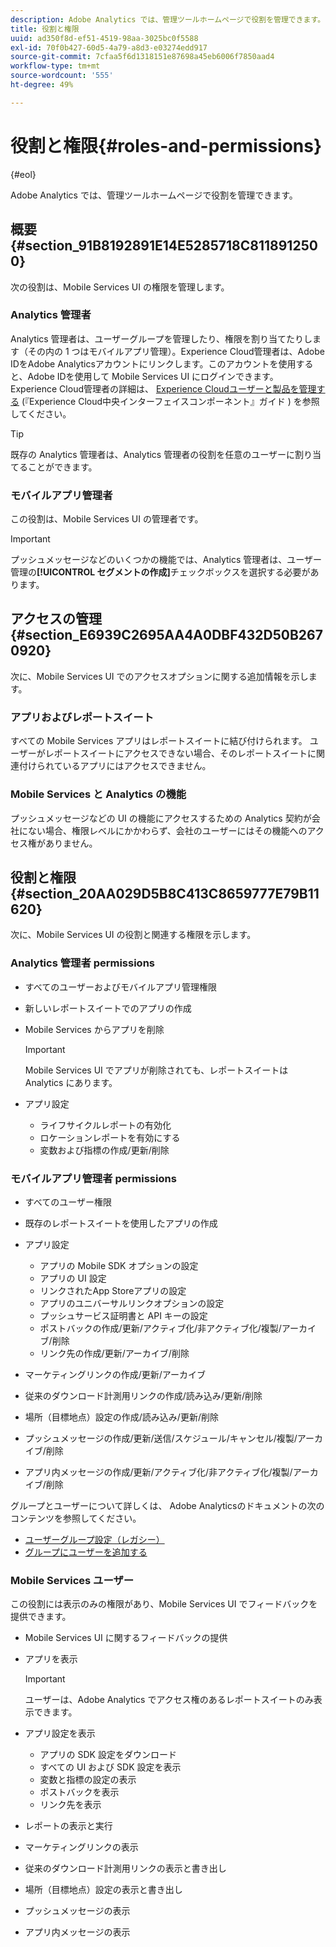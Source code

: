 ```yaml
---
description: Adobe Analytics では、管理ツールホームページで役割を管理できます。
title: 役割と権限
uuid: ad350f8d-ef51-4519-98aa-3025bc0f5588
exl-id: 70f0b427-60d5-4a79-a8d3-e03274edd917
source-git-commit: 7cfaa5f6d1318151e87698a45eb6006f7850aad4
workflow-type: tm+mt
source-wordcount: '555'
ht-degree: 49%

---
```


# 役割と権限{#roles-and-permissions}

{#eol}

Adobe Analytics では、管理ツールホームページで役割を管理できます。

## 概要 {#section_91B8192891E14E5285718C8118912500}

次の役割は、Mobile Services UI の権限を管理します。

### Analytics 管理者

Analytics 管理者は、ユーザーグループを管理したり、権限を割り当てたりします（その内の 1 つはモバイルアプリ管理）。Experience Cloud管理者は、Adobe IDをAdobe Analyticsアカウントにリンクします。このアカウントを使用すると、Adobe IDを使用して Mobile Services UI にログインできます。 Experience Cloud管理者の詳細は、 [Experience Cloudユーザーと製品を管理する](https://experienceleague.adobe.com/docs/core-services/interface/administration/admin-getting-started.html?lang=ja) (『Experience Cloud中央インターフェイスコンポーネント』ガイド ) を参照してください。

>[!TIP]
>
>既存の Analytics 管理者は、Analytics 管理者の役割を任意のユーザーに割り当てることができます。

### モバイルアプリ管理者

この役割は、Mobile Services UI の管理者です。

>[!IMPORTANT]
>
>プッシュメッセージなどのいくつかの機能では、Analytics 管理者は、ユーザー管理の&#x200B;**[!UICONTROL セグメントの作成]**&#x200B;チェックボックスを選択する必要があります。

## アクセスの管理 {#section_E6939C2695AA4A0DBF432D50B2670920}

次に、Mobile Services UI でのアクセスオプションに関する追加情報を示します。

### アプリおよびレポートスイート

すべての Mobile Services アプリはレポートスイートに結び付けられます。 ユーザーがレポートスイートにアクセスできない場合、そのレポートスイートに関連付けられているアプリにはアクセスできません。

### Mobile Services と Analytics の機能

プッシュメッセージなどの UI の機能にアクセスするための Analytics 契約が会社にない場合、権限レベルにかかわらず、会社のユーザーにはその機能へのアクセス権がありません。

## 役割と権限 {#section_20AA029D5B8C413C8659777E79B11620}

次に、Mobile Services UI の役割と関連する権限を示します。

### Analytics 管理者 permissions

* すべてのユーザーおよびモバイルアプリ管理権限
* 新しいレポートスイートでのアプリの作成
* Mobile Services からアプリを削除

   >[!IMPORTANT]
   >
   >Mobile Services UI でアプリが削除されても、レポートスイートは Analytics にあります。

* アプリ設定

   * ライフサイクルレポートの有効化
   * ロケーションレポートを有効にする
   * 変数および指標の作成/更新/削除

### モバイルアプリ管理者 permissions

* すべてのユーザー権限
* 既存のレポートスイートを使用したアプリの作成
* アプリ設定

   * アプリの Mobile SDK オプションの設定
   * アプリの UI 設定
   * リンクされたApp Storeアプリの設定
   * アプリのユニバーサルリンクオプションの設定
   * プッシュサービス証明書と API キーの設定
   * ポストバックの作成/更新/アクティブ化/非アクティブ化/複製/アーカイブ/削除
   * リンク先の作成/更新/アーカイブ/削除

* マーケティングリンクの作成/更新/アーカイブ
* 従来のダウンロード計測用リンクの作成/読み込み/更新/削除
* 場所（目標地点）設定の作成/読み込み/更新/削除
* プッシュメッセージの作成/更新/送信/スケジュール/キャンセル/複製/アーカイブ/削除
* アプリ内メッセージの作成/更新/アクティブ化/非アクティブ化/複製/アーカイブ/削除

グループとユーザーについて詳しくは、 Adobe Analyticsのドキュメントの次のコンテンツを参照してください。

* [ユーザーグループ設定（レガシー）](https://experienceleague.adobe.com/docs/analytics/admin/admin-console/home.html?lang=ja)
* [グループにユーザーを追加する](https://experienceleague.adobe.com/docs/analytics/admin/admin-console/home.html?lang=ja)

### Mobile Services ユーザー

この役割には表示のみの権限があり、Mobile Services UI でフィードバックを提供できます。

* Mobile Services UI に関するフィードバックの提供
* アプリを表示

   >[!IMPORTANT]
   >
   >ユーザーは、Adobe Analytics でアクセス権のあるレポートスイートのみ表示できます。

* アプリ設定を表示

   * アプリの SDK 設定をダウンロード
   * すべての UI および SDK 設定を表示
   * 変数と指標の設定の表示
   * ポストバックを表示
   * リンク先を表示

* レポートの表示と実行
* マーケティングリンクの表示
* 従来のダウンロード計測用リンクの表示と書き出し
* 場所（目標地点）設定の表示と書き出し
* プッシュメッセージの表示
* アプリ内メッセージの表示
